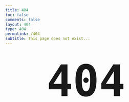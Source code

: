 ```yaml
---
title: 404
toc: false
comments: false
layout: 404
type: 404
permalink: /404
subtitle: This page does not exist...
---
```


<style>
  .my-links {display: flex; justify-content: center; align-content: center; margin-top: 30px; width: 100%; font-size: 10rem;}
  .my-links a {display: flex; color: #000; padding: 2px 10px;border-bottom:none !important;}
  .my-links a:after {display: none;}
  .my-links a:hover {backround: #ddd;}
  .my-links a span {font-size: 28px;}
  .hero-image {margin: 0 auto;}

  .dark-obsidian .article .main .content {
    padding: 0 6rem;
  }
  @media screen and (max-width: 1200px) {
    .dark-obsidian .article .main .content {
      padding: 0 0.5rem;
    }
  }
</style>

<h1 class="my-links"><code>404</code></h1>